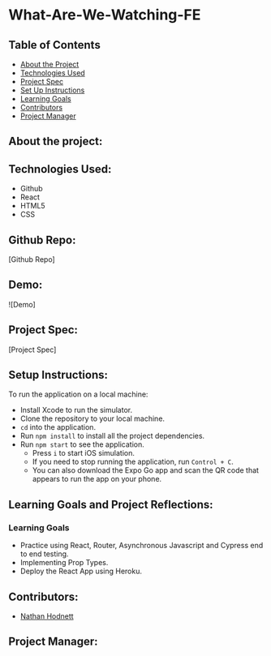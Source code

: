 # What-Are-We-Watching-FE

## Table of Contents
- [About the Project](#about-the-project)
- [Technologies Used](#technologies-used)
- [Project Spec](#project-spec)
- [Set Up Instructions](#set-up-instructions)
- [Learning Goals](#learning-goals)
- [Contributors](#contributors)
- [Project Manager](#project-manager)

## About the project:

## Technologies Used:
* Github
* React
* HTML5
* CSS

## Github Repo:
[Github Repo]

## Demo:
![Demo]

## Project Spec:
[Project Spec]

## Setup Instructions:
To run the application on a local machine:
- Install Xcode to run the simulator.
- Clone the repository to your local machine.
- `cd` into the application.
- Run `npm install` to install all the project dependencies.
- Run `npm start` to see the application.
  - Press `i` to start iOS simulation.
  - If you need to stop running the application, run `Control + C`.
  - You can also download the Expo Go app and scan the QR code that appears to run the app on your phone.
  
## Learning Goals and Project Reflections:
### Learning Goals
* Practice using React, Router, Asynchronous Javascript and Cypress end to end testing.
* Implementing Prop Types.
* Deploy the React App using Heroku.

## Contributors:
* [Nathan Hodnett](https://github.com/nhodnett)


## Project Manager:
